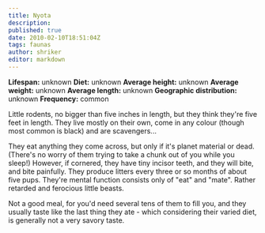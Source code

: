 ```yaml
---
title: Nyota
description:
published: true
date: 2010-02-10T18:51:04Z
tags: faunas
author: shriker
editor: markdown
---
```

<!-- infobox starts -->
**Lifespan:** unknown
**Diet:** unknown
**Average height:** unknown
**Average weight:** unknown
**Average length:** unknown
**Geographic distribution:** unknown
**Frequency:** common
<!-- infobox ends -->

Little rodents, no bigger than five inches in length, but they think they're five feet in length. They live mostly on their own, come in any colour (though most common is black) and are scavengers...

They eat anything they come across, but only if it's planet material or dead. (There's no worry of them trying to take a chunk out of you while you sleep!) However, if cornered, they have tiny incisor teeth, and they will bite, and bite painfully. They produce litters every three or so months of about five pups. They're mental function consists only of "eat" and "mate". Rather retarded and ferocious little beasts.

Not a good meal, for you'd need several tens of them to fill you, and they usually taste like the last thing they ate - which considering their varied diet, is generally not a very savory taste.